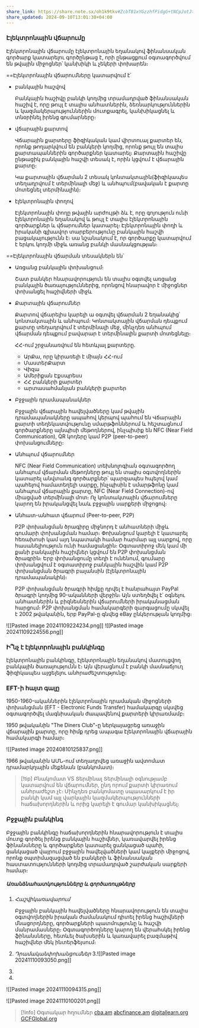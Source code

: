```yaml
---
share_link: https://share.note.sx/oh1k9tkv#ZcbT81xYGzzhfPidgG+tNCpJotJt6q7DMUS5hg/qBHk
share_updated: 2024-09-10T13:01:30+04:00
---
```

### Էլեկտրոնային վճարումը

Էլեկտրոնային վճարումը էլեկտրոնային եղանակով ֆինանսական գործարք կատարելու գործընթաց է, որի ընթացքում օգտագործվում են թվային միջոցներ՝ կանխիկի և չեկերի փոխարեն։

==Էլեկտրոնային վճարումները կատարվում է՝

- բանկային հաշվով
  
  Բանկային հաշիվը բանկի կողմից տրամադրված ֆինանսական հաշիվ է, որը թույլ է տալիս անհատներին, ձեռնարկություններին և կազմակերպություններին մուտքագրել, կանխիկացնել և տնօրինել իրենց գումարները։
   
- վճարային քարտով
  
  Վճարային քարտերը ֆիզիկական կամ վիրտուալ քարտեր են, որոնք թողարկվում են բանկերի կողմից, որոնք թույլ են տալիս քարտապաններին գործարքներ կատարել։ Քարտային հաշիվը ընթացիկ բանկային հաշվի տեսակ է, որին կցվում է վճարային քարտը։
  
  Կա քարտային վճարման 2 տեսակ կոնտակտային(ֆիզիկապես տեղադրվում է տերմինալի մեջ) և անհպում(բավական է քարտը մոտեցնել տերմինալին)։
  
- էլեկտրոնային փողով
  
  Էլեկտրոնային փողը թվային արժույթի ձև է, որը գոյություն ունի էլեկտրոնային եղանակով և թույլ է տալիս էլեկտրոնային գործարքներ  և վճարումներ կատարել։ Էլեկտրոնային փողի և իրականի գլխավոր տարբերությունը բանկային հաշվի բացակայությունն է։ սա նշանակում է, որ գործարքը կատարվում է երկու կողմի միջև առանց բանկի մասնակցության։ 

==Էլեկտրոնային վճարման տեսակներն են՝

- Առցանց բանկային փոխանցում։ 
  
  Շատ բանկեր հնարավորություն են տալիս օգտվել առցանց բանկային ծառայություններից, որոնցով հնարավոր է միջոցներ փոխանցել հաշիվների միջև
  
- Քարտային վճարումներ 
  
  Քարտով վճարելիս կարելի ա օգտվել վճարման 2 եղանակից՝ կոնտակտային և անհպում։ Կոնտակտային վճարման դեպքում քարտը տեղադրվում է տերմինալի մեջ, մինչդեռ անհպում վճարման դեպքում բավարար է տերմինալին քարտի մոտեցնելը։
  
  ՀՀ-ում շրջանառվում են հետևյալ քարտերը․
  - ԱրՔա, որը կիրառելի է միայն ՀՀ-ում
  - ՄաստերՔարտ
  - Վիզա
  - Ամերիքան Էքսպրեսս
  - ՀՀ բանկերի քարտեր
  - արտասահմանյան բանկերի քարտեր

- Բջջային դրամապանակներ
  
  Բջջային վճարային հավելվածները կամ թվային դրամապանակները ապահով կերպով պահում են Վճարային քարտի տեղեկատվությունը սմարթֆոններում և հեշտացնում գործարքները այնպիսի մեթոդներով, ինչպիսիք են NFC (Near Field Communication), QR կոդերը կամ P2P (peer-to-peer) փոխանցումները։
  
- Անհպում վճարումներ
  
  NFC (Near Field Communication) տեխնոլոգիան օգտագործող անհպում վճարման մեթոդները թույլ են տալիս օգտվողներին կատարել անվտանգ գործարքներ՝ պարզապես հպելով կամ պահելով համատեղելի սարքը, ինչպիսին է սմարթֆոնը կամ անհպում վճարային քարտը, NFC (Near Field Connection)-ով միացված տերմինալի մոտ։ Ոչ կոնտակտային վճարումները կարող են իրականցվել նաև բջջային սարքերի միջոցով։
  
- Անհատ-անհատ վճարում (Peer-to-peer, P2P)
  
  P2P փոխանցման ծրագիրը միջնորդ է անհատների միջև գումարի փոխանցման համար։ Փոխանցում կարելի է կատարել հեռախոսի կամ այդ նպատակի համար հարմար այլ սարքով, որը հասանելիություն ունի համացանցին։ Օգտատիրոջ մեկ կամ մի քանի բանկային հաշիվներ կցվում են P2P փոխանցման ծրագրին։ Երբ փոխանցումը տեղի է ունենում, գումարը փոխանցվում է օգտատիրոջ բանկային հաշվին կամ P2P փոխանցման ծրագրի բալանսին (էլեկտրոնային դրամապանակին)։
  
  P2P փոխանցման ծրագրի հիմքը դրվել է հանրահայտ PayPal ծրագրի կողմից 90-ականների վերջին։ Այն ստեղծվել է՝ օգնելու անհատներին և բիզնեսներին վճարումների իրականացման հարցում։ P2P փոխանցման համակարգերի զարգացումը սկսվել է 2002 թվականին, երբ PayPal-ը գնվեց eBay ընկերության կողմից։
  
 
![[Pasted image 20241109224234.png]]
![[Pasted image 20241109224556.png]]


### Ի՞նչ է էլեկտրոնային բանկինգը

էլեկտրոնային բանկինգը, էլեկտրոնային եղանակով մատուցվող բանկային ծառայությունն է։ Այն վերացնում է բանկի մասնաճյուղ ֆիզիկապես այցելելու անհրաժեշտությունը։

### EFT-ի հայտ գալը

1950-1960-ականներին էլեկտրոնային դրամական միջոցների փոխանցման (EFT - Electronic Funds Transfer) համակարգը սկսվեց օգտագործվել մագնիսական ժապավենով քարտերի կիրառմամբ։

1950 թվականին "The Diners Club"-ը ներկայացրեց առաջին վճարային քարտը, որը հիմք դրեց ապագա էլեկտրոնային վճարային համակարգի համար։ 

![[Pasted image 20240810125837.png]]

1966 թվականին ԱՄՆ-ում տեղադրվեց առաջին ավտոմատ դրամարկղային մեքենան (բանկոմատ)։

> [!tip] Բնակոմատ VS Տերմինալ
> Տերմինալի օգնությամբ կատարվում են վճարումներ, ընդ որում քարտի կիրառում անհրաժեշտ չէ։ Մինչդեռ բանկոմատը սպասարկում է իր բանկի կամ այլ վարկային կազմակերպությունների հաճախորդներին և որից կարելի է գումար կանխիկացնել։

### Բջջային բանկինգ

Բջջային բանկինգը հաճախորդներին հնարավորություն է տալիս մուտք գործել իրենց բանկային հաշիվներ, կառավարվել իրենց ֆինանսները և գործարքներ կատարել ցանկացած պահի, ցանկացած վայրում բջջային հավելվածների կամ կայքերի միջոցով, որոնք օպտիմազացված են բանկերի և ֆինանսական հաստատությունների կողմից տրամադրված շարժական սարքերի համար։

##### Առանձնահատկությունները և գործառույթները


1. $Հաշվի կառավարում$ 
   
   Բջջային բանկային հավելվածները հնարավորություն են տալիս օգտվողներին իրական ժամանակում դիտել իրենց հաշիվների մնացորդները, գործարքների պատմությունը և հաշվի մանրամասները։ Օգտագործողները կարող են վերահսկել իրենց ֆինանսները, հետևել ծախսերին և կառավարել բազմաթիվ հաշիվներ մեկ ինտերֆեյսում։
   
2. $Դրամական փոխանցումներ$
3.![[Pasted image 20241110093050.png]]
4.
5.

![[Pasted image 20241110094315.png]]


![[Pasted image 20241110100201.png]]

> [!info] Օգտակար հղումներ 
> [cba.am](https://www.cba.am/RU/SitePages/Default.aspx)
> [abcfinance.am](https://abcfinance.am/)
> [digitallearn.org](https://training.digitallearn.org/)
> [GCFGlobal.org](https://edu.gcfglobal.org/en/)

